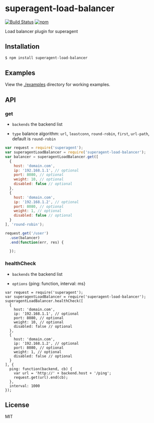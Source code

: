 # superagent-load-balancer

[![Build Status](https://travis-ci.org/vicanso/superagent-load-balancer.svg?branch=master)](https://travis-ci.org/vicanso/superagent-load-balancer)
[![npm](http://img.shields.io/npm/v/superagent-load-balancer.svg?style=flat-square)](https://www.npmjs.org/package/superagent-load-balancer)

Load balancer plugin for superagent

## Installation

```bash
$ npm install superagent-load-balancer
```

## Examples

View the [./examples](examples) directory for working examples. 


## API

### get

- `backends` the backend list

- `type` balance algorithm: `url`, `leastconn`, `round-robin`, `first`, `url-path`, default is `round-robin`

```js
var request = require('superagent');
var superagentLoadBalancer = require('superagent-load-balancer');
var balancer = superagentLoadBalancer.get([
  {
    host: 'domain.com',
    ip: '192.168.1.1', // optional
    port: 8080, // optional
    weight: 10, // optional
    disabled: false // optional
  },
  {
    host: 'domain.com',
    ip: '192.168.1.2', // optional
    port: 8080, // optional
    weight: 1, // optional
    disabled: false // optional
  }
], 'round-robin');

request.get('/user')
  .use(balancer)
  .end(function(err, res) {

  });
```

### healthCheck

- `backends` the backend list

- `options` {ping: function, interval: ms}

```
var request = require('superagent');
var superagentLoadBalancer = require('superagent-load-balancer');
superagentLoadBalancer.healthCheck([
  {
    host: 'domain.com',
    ip: '192.168.1.1', // optional
    port: 8080, // optional
    weight: 10, // optional
    disabled: false // optional
  },
  {
    host: 'domain.com',
    ip: '192.168.1.2', // optional
    port: 8080, // optional
    weight: 1, // optional
    disabled: false // optional
  }
], {
  ping: function(backend, cb) {
    var url = 'http://' + backend.host + '/ping';
    request.get(url).end(cb);
  },
  interval: 1000
});

```
## License

MIT
